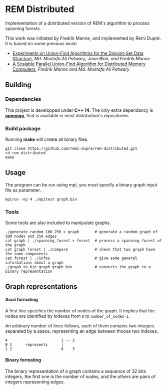 REM Distributed
===============
Implementation of a distributed version of REM's algorithm to process spanning forests.

This work was initiated by Fredrik Manne, and implemented by Rémi Dupré. It is based on some previous work:
 - [Experiments on Union-Find Algorithms for the Disjoint-Set Data Structure](http://www.ii.uib.no/~fredrikm/fredrik/papers/SEA2010.pdf), *Md. Mostofa Ali Patwary, Jean Blair, and Fredrik Manne*
 - [A Scalable Parallel Union-Find Algorithm for Distributed Memory Computers](http://www.ii.uib.no/~fredrikm/fredrik/papers/PPAM2009.pdf), *Fredrik Manne and Md. Mostofa Ali Patwary*


Building
--------

### Dependancies
This project is developped under **C++ 14**. The only extra dependancy is [**openmpi**](https://www.open-mpi.org/), that is available in most distribution's repositories.

### Build package
Running **make** will create all binary files.
```shell
git clone https://github.com/remi-dupre/rem-distributed.git
cd rem-distributed
make
```


Usage
-----
The program can be run using mpi, you must specify a binary graph input file as parameter.
```shell
mpirun -np 4 ./mpitest graph.bin
```

### Tools
Some tools are also included to manipulate graphs.
```shell
./generate random 100 250 > graph       # generate a random graph of 100 nodes and 250 edges
cat graph | ./spanning_forest > forest  # process a spanning forest of the graph
cat graph forest | ./compare            # check that two graph have the same components
cat forest | ./infos                    # give some general informations about a graph
./graph_to_bin graph graph.bin          # converts the graph to a binary representation
```


Graph representations
---------------------

#### Ascii formating
A first line specifies the number of nodes of the graph. It implies that the nodes are identified by indexes from `0` to `number_of_nodes-1`.

An arbitrary number of lines follows, each of them contains two integers separated by a space, representing an edge between thoose two indexes.

```
4                        1 -- 2
0 1      represents      |    
1 2                      0    3
```

#### Binary formating
The binary representation of a graph contains a sequence of 32 bits integers, the first one is the number of nodes, and the others are pairs of integers representing edges.
